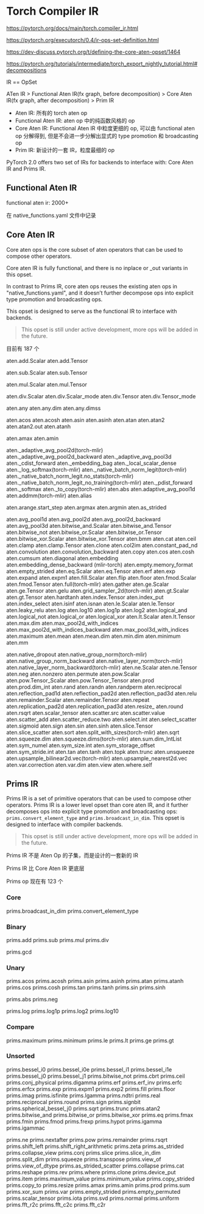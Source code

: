 # Torch Compiler IR

https://pytorch.org/docs/main/torch.compiler_ir.html

https://pytorch.org/executorch/0.4/ir-ops-set-definition.html

https://dev-discuss.pytorch.org/t/defining-the-core-aten-opset/1464

https://pytorch.org/tutorials/intermediate/torch_export_nightly_tutorial.html#decompositions


IR == OpSet

ATen IR > Functional Aten IR(fx graph, before decomposition) > Core Aten IR(fx graph, after decomposition) > Prim IR

- Aten IR: 所有的 torch aten op
- Functional Aten IR: aten op 中的纯函数风格的 op
- Core Aten IR: Functional Aten IR 中粒度更细的 op, 可以由 functional aten op 分解得到, 但是不会进一步分解出显式的 type promotion 和 broadcasting op
- Prim IR: 新设计的一套 IR，粒度最细的 op

PyTorch 2.0 offers two set of IRs for backends to interface with: Core Aten IR and Prims IR.

## Functional Aten IR

functional aten ir: 2000+

在 native_functions.yaml 文件中记录

## Core Aten IR

Core aten ops is the core subset of aten operators that can be used to compose other operators.

Core aten IR is fully functional, and there is no inplace or _out variants in this opset.

In contrast to Prims IR, core aten ops reuses the existing aten ops in "native_functions.yaml", and it doesn’t further decompose ops into explicit type promotion and broadcasting ops.

This opset is designed to serve as the functional IR to interface with backends.

> This opset is still under active development, more ops will be added in the future.

目前有 187 个

aten.add.Scalar
aten.add.Tensor

aten.sub.Scalar
aten.sub.Tensor

aten.mul.Scalar
aten.mul.Tensor

aten.div.Scalar
aten.div.Scalar_mode
aten.div.Tensor
aten.div.Tensor_mode

aten.any
aten.any.dim
aten.any.dimss

aten.acos
aten.acosh
aten.asin
aten.asinh
aten.atan
aten.atan2
aten.atan2.out
aten.atanh

aten.amax
aten.amin

aten._adaptive_avg_pool2d(torch-mlir)
aten._adaptive_avg_pool2d_backward
aten._adaptive_avg_pool3d
aten._cdist_forward
aten._embedding_bag
aten._local_scalar_dense
aten._log_softmax(torch-mlir)
aten._native_batch_norm_legit(torch-mlir)
aten._native_batch_norm_legit.no_stats(torch-mlir)
aten._native_batch_norm_legit_no_training(torch-mlir)
aten._pdist_forward
aten._softmax
aten._to_copy(torch-mlir)
aten.abs
aten.adaptive_avg_pool1d
aten.addmm(torch-mlir)
aten.alias

aten.arange.start_step
aten.argmax
aten.argmin
aten.as_strided

aten.avg_pool1d
aten.avg_pool2d
aten.avg_pool2d_backward
aten.avg_pool3d
aten.bitwise_and.Scalar
aten.bitwise_and.Tensor
aten.bitwise_not
aten.bitwise_or.Scalar
aten.bitwise_or.Tensor
aten.bitwise_xor.Scalar
aten.bitwise_xor.Tensor
aten.bmm
aten.cat
aten.ceil
aten.clamp
aten.clamp.Tensor
aten.clone
aten.col2im
aten.constant_pad_nd
aten.convolution
aten.convolution_backward
aten.copy
aten.cos
aten.cosh
aten.cumsum
aten.diagonal
aten.embedding
aten.embedding_dense_backward (mlir-torch)
aten.empty.memory_format
aten.empty_strided
aten.eq.Scalar
aten.eq.Tensor
aten.erf
aten.exp
aten.expand
aten.expm1
aten.fill.Scalar
aten.flip
aten.floor
aten.fmod.Scalar
aten.fmod.Tensor
aten.full(torch-mlir)
aten.gather
aten.ge.Scalar
aten.ge.Tensor
aten.gelu
aten.grid_sampler_2d(torch-mlir)
aten.gt.Scalar
aten.gt.Tensor
aten.hardtanh
aten.index.Tensor
aten.index_put
aten.index_select
aten.isinf
aten.isnan
aten.le.Scalar
aten.le.Tensor
aten.leaky_relu
aten.log
aten.log10
aten.log1p
aten.log2
aten.logical_and
aten.logical_not
aten.logical_or
aten.logical_xor
aten.lt.Scalar
aten.lt.Tensor
aten.max.dim
aten.max_pool2d_with_indices
aten.max_pool2d_with_indices_backward
aten.max_pool3d_with_indices
aten.maximum
aten.mean
aten.mean.dim
aten.min.dim
aten.minimum
aten.mm

aten.native_dropout
aten.native_group_norm(torch-mlir)
aten.native_group_norm_backward
aten.native_layer_norm(torch-mlir)
aten.native_layer_norm_backward(torch-mlir)
aten.ne.Scalar
aten.ne.Tensor
aten.neg
aten.nonzero
aten.permute
aten.pow.Scalar
aten.pow.Tensor_Scalar
aten.pow.Tensor_Tensor
aten.prod
aten.prod.dim_int
aten.rand
aten.randn
aten.randperm
aten.reciprocal
aten.reflection_pad1d
aten.reflection_pad2d
aten.reflection_pad3d
aten.relu
aten.remainder.Scalar
aten.remainder.Tensor
aten.repeat
aten.replication_pad2d
aten.replication_pad3d
aten.resize_
aten.round
aten.rsqrt
aten.scalar_tensor
aten.scatter.src
aten.scatter.value
aten.scatter_add
aten.scatter_reduce.two
aten.select.int
aten.select_scatter
aten.sigmoid
aten.sign
aten.sin
aten.sinh
aten.slice.Tensor
aten.slice_scatter
aten.sort
aten.split_with_sizes(torch-mlir)
aten.sqrt
aten.squeeze.dim
aten.squeeze.dims(torch-mlir)
aten.sum.dim_IntList
aten.sym_numel
aten.sym_size.int
aten.sym_storage_offset
aten.sym_stride.int
aten.tan
aten.tanh
aten.topk
aten.trunc
aten.unsqueeze
aten.upsample_bilinear2d.vec(torch-mlir)
aten.upsample_nearest2d.vec
aten.var.correction
aten.var.dim
aten.view
aten.where.self

## Prims IR

Prims IR is a set of primitive operators that can be used to compose other operators. Prims IR is a lower level opset than core aten IR, and it further decomposes ops into explicit type promotion and broadcasting ops: `prims.convert_element_type` and `prims.broadcast_in_dim`. This opset is designed to interface with compiler backends.

> This opset is still under active development, more ops will be added in the future.

Prims IR 不是 Aten Op 的子集，而是设计的一套新的 IR

Prims IR 比 Core Aten IR 更底层


Prims op 现在有 123 个

### Core

prims.broadcast_in_dim
prims.convert_element_type


### Binary

prims.add
prims.sub
prims.mul
prims.div

prims.gcd

### Unary

prims.acos
prims.acosh
prims.asin
prims.asinh
prims.atan
prims.atanh
prims.cos
prims.cosh
prims.tan
prims.tanh
prims.sin
prims.sinh

prims.abs
prims.neg

prims.log
prims.log1p
prims.log2
prims.log10

### Compare

prims.maximum
prims.minimum
prims.le
prims.lt
prims.ge
prims.gt

### Unsorted

prims.bessel_i0
prims.bessel_i0e
prims.bessel_i1
prims.bessel_i1e
prims.bessel_j0
prims.bessel_j1
prims.bitwise_not
prims.cbrt
prims.ceil
prims.conj_physical
prims.digamma
prims.erf
prims.erf_inv
prims.erfc
prims.erfcx
prims.exp
prims.expm1
prims.exp2
prims.fill
prims.floor
prims.imag
prims.isfinite
prims.lgamma
prims.ndtri
prims.real
prims.reciprocal
prims.round
prims.sign
prims.signbit
prims.spherical_bessel_j0
prims.sqrt
prims.trunc
prims.atan2
prims.bitwise_and
prims.bitwise_or
prims.bitwise_xor
prims.eq
prims.fmax
prims.fmin
prims.fmod
prims.frexp
prims.hypot
prims.igamma
prims.igammac


prims.ne
prims.nextafter
prims.pow
prims.remainder
prims.rsqrt
prims.shift_left
prims.shift_right_arithmetic
prims.zeta
prims.as_strided
prims.collapse_view
prims.conj
prims.slice
prims.slice_in_dim
prims.split_dim
prims.squeeze
prims.transpose
prims.view_of
prims.view_of_dtype
prims.as_strided_scatter
prims.collapse
prims.cat
prims.reshape
prims.rev
prims.where
prims.clone
prims.device_put
prims.item
prims.maximum_value
prims.minimum_value
prims.copy_strided
prims.copy_to
prims.resize
prims.amax
prims.amin
prims.prod
prims.sum
prims.xor_sum
prims.var
prims.empty_strided
prims.empty_permuted
prims.scalar_tensor
prims.iota
prims.svd
prims.normal
prims.uniform
prims.fft_r2c
prims.fft_c2c
prims.fft_c2r
